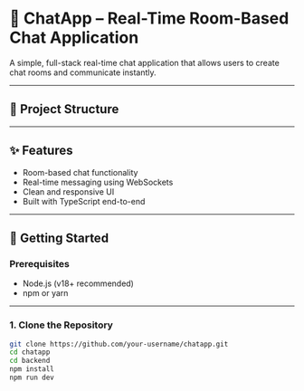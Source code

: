 # 🧠 ChatApp – Real-Time Room-Based Chat Application

A simple, full-stack real-time chat application that allows users to create chat rooms and communicate instantly.

---

## 📁 Project Structure


---

## ✨ Features

- Room-based chat functionality
- Real-time messaging using WebSockets
- Clean and responsive UI
- Built with TypeScript end-to-end

---

## 🚀 Getting Started

### Prerequisites

- Node.js (v18+ recommended)
- npm or yarn

---

### 1. Clone the Repository

```bash
git clone https://github.com/your-username/chatapp.git
cd chatapp
cd backend
npm install
npm run dev

